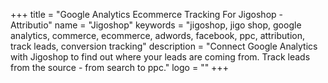 +++
title = "Google Analytics Ecommerce Tracking For Jigoshop - Attributio"
name = "Jigoshop"
keywords = "jigoshop, jigo shop, google analytics, commerce, ecommerce, adwords, facebook, ppc, attribution, track leads, conversion tracking"
description = "Connect Google Analytics with Jigoshop to find out where your leads are coming from. Track leads from the source - from search to ppc."
logo = ""
+++
